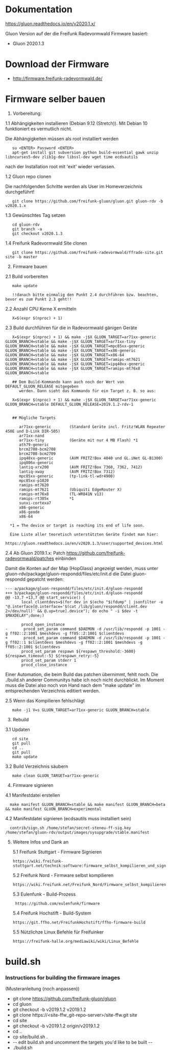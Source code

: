 # Dokumentation

https://gluon.readthedocs.io/en/v2020.1.x/

Gluon Version auf der die Freifunk Radevormwald Firmware basiert:

* Gluon 2020.1.3

# Download der Firmware

* http://firmware.freifunk-radevormwald.de/

# Firmware selber bauen

1. Vorbereitung:

  1.1 Abhängigkeiten installieren (Debian 9.12 (Stretch)). Mit Debian 10 funktioniert es vermutlich nicht.
  
  Die Abhängigkeiten müssen als root installiert werden
  
       su <ENTER> Password <ENTER>
       apt-get install git subversion python build-essential gawk unzip libncurses5-dev zlib1g-dev libssl-dev wget time ecdsautils
       
  nach der Installation root mit 'exit' wieder verlassen.
      
  1.2 Gluon repo clonen
  
  Die nachfolgenden Schritte werden als User im Homeverzeichnis durchgeführt!

       git clone https://github.com/freifunk-gluon/gluon.git gluon-rdv -b v2020.1.x
       
       
  1.3 Gewünschtes Tag setzen
       
       cd gluon-rdv
       git branch -a 
       git checkout v2020.1.3
       
  1.4 Freifunk Radevormwald Site clonen

       git clone https://github.com/freifunk-radevormwald/ffrade-site.git site -b master

2. Firmware bauen

  2.1 Build vorbereiten

       make update
       
       !!danach bitte einmalig den Punkt 2.4 durchführen bzw. beachten, bevor es zum Punkt 2.3 geht!!

  
  2.2 Anzahl CPU Kerne X ermitteln
  
       X=$(expr $(nproc) + 1)
    
  2.3 Build durchführen für die in Radevormwald gänigen Geräte
  
       X=$(expr $(nproc) + 1) && make -j$X GLUON_TARGET=ar71xx-generic GLUON_BRANCH=stable && make -j$X GLUON_TARGET=ar71xx-tiny GLUON_BRANCH=stable && make -j$X GLUON_TARGET=mpc85xx-generic GLUON_BRANCH=stable && make -j$X GLUON_TARGET=x86-generic GLUON_BRANCH=stable && make -j$X GLUON_TARGET=x86-64 GLUON_BRANCH=stable && make -j$X GLUON_TARGET=ramips-mt7621 GLUON_BRANCH=stable && make -j$X GLUON_TARGET=ipq40xx-generic GLUON_BRANCH=stable && make -j$X GLUON_TARGET=ramips-mt76x8 GLUON_BRANCH=stable
      
       ## Dem Build-Kommando kann auch noch der Wert von DEFAULT_GLUON_RELEASE mitgegeben
          werden. Dann sieht das Kommando für ein Target z. B. so aus:
       
       X=$(expr $(nproc) + 1) && make -j$X GLUON_TARGET=ar71xx-generic GLUON_BRANCH=stable DEFAULT_GLUON_RELEASE=2019.1.2-rdv-1
       
            
       ## Mögliche Targets

          ar71xx-generic        (Standard Geräte incl. Fritz!WLAN Repeater 450E und D-Link DIR-505)
          ar71xx-nand
          ar71xx-tiny           (Geräte mit nur 4 MB Flash) *1
          ath79-generic
          brcm2708-bcm2708
          brcm2708-bcm2709
          ipq40xx-generic       (AVM FRITZ!Box 4040 und GL.iNet GL-B1300)
          ipq806x-generic
          lantiq-xrx200         (AVM FRITZ!Box 7360, 7362, 7412)
          lantiq-xway           (AVM FRITZ!Box 7312)
          mpc85xx-generic       (tp-link-tl-wdr4900)
          mpc85xx-p1020
          ramips-mt7620
          ramips-mt7621         (Ubiquiti EdgeRouter X)
          ramips-mt76x8         (TL-WR841N v13)
          ramips-rt305x         *1
          sunxi-cortexa7
          x86-generic
          x86-geode
          x86-64
	  
	  *1 = The device or target is reaching its end of life soon.
	  
	  Eine Liste aller teoretisch unterstützten Geräte findet man hier:
	  https://gluon.readthedocs.io/en/v2020.1.3/user/supported_devices.html
	  
		
	       
  2.4 Ab Gluon 2019.1.x: Patch https://github.com/freifunk-radevormwald/patches einbinden
  
  Damit die Konten auf der Map (HopGlass) angezeigt werden, muss unter 
  gluon-rdv/package/gluon-respondd/files/etc/init.d die Datei gluon-respondd gepatcht werden:
  
 ```
--- a/package/gluon-respondd/files/etc/init.d/gluon-respondd
+++ b/package/gluon-respondd/files/etc/init.d/gluon-respondd
@@ -13,7 +13,7 @@ start_service() {
        local clientdevs=$(for dev in $(echo "$ifdump" | jsonfilter -e "@.interface[@.interface='$(cat /lib/gluon/respondd/client.dev 2>/dev/null)' && @.up=true].device"); do echo " -i $dev -t $MAXDELAY";done;)

        procd_open_instance
-       procd_set_param command $DAEMON -d /usr/lib/respondd -p 1001 -g ff02::2:1001 $meshdevs -g ff05::2:1001 $clientdevs
+       procd_set_param command $DAEMON -d /usr/lib/respondd -p 1001 -g ff02::1 $clientdevs $meshdevs -g ff02::2:1001 $meshdevs -g ff05::2:1001 $clientdevs
        procd_set_param respawn ${respawn_threshold:-3600} ${respawn_timeout:-5} ${respawn_retry:-5}
        procd_set_param stderr 1
        procd_close_instance
```
  
  Einer Automation, die beim Build das patchen übernimmt, fehlt noch. Die ./build.sh anderer 
  Communitys habe ich noch nicht durchblickt. Im Moment muss die Datei also noch von Hand nach
  dem "make update" im entsprechenden Verzeichnis editiert werden.
    
  2.5 Wenn das Kompilieren fehlschlägt
  
       make -j1 V=s GLUON_TARGET=ar71xx-generic GLUON_BRANCH=stable
       
3. Rebuild

  3.1 Updaten

       cd site
       git pull
       cd ..
       git pull
       make update

  3.2 Build Verzeichnis säubern

       make clean GLUON_TARGET=ar71xx-generic

4. Firmware signieren

  4.1 Manifestdatei erstellen
  
      make manifest GLUON_BRANCH=stable && make manifest GLUON_BRANCH=beta && make manifest GLUON_BRANCH=experimental
      
  4.2 Manifestdatei signieren (ecdsautils muss installiert sein)
  
      contrib/sign.sh /home/stefan/secret-steneu-ff-sig.key /home/stefan/gluon-rdv/output/images/sysupgrade/stable.manifest
      
      
5. Weitere Infos und Dank an

   5.1 Freifunk Stuttgart - Firmware Signieren
   
       https://wiki.freifunk-stuttgart.net/technik:software:firmware_selbst_kompilieren_und_signieren
       
   5.2 Freifunk Nord - Firmware selbst kompilieren
   
       https://wiki.freifunk.net/Freifunk_Nord/Firmware_selbst_kompilieren
       
   5.3 Eulenfunk - Build-Prozess
   
        https://github.com/eulenfunk/firmware
   
   5.4 	Freifunk Hochstift - Build-System
          
       https://git.ffho.net/FreifunkHochstift/ffho-firmware-build
       
   5.5  Nützlichze Linux Befehle für Freifuinker
   
       https://freifunk-halle.org/mediawiki/wiki/Linux_Befehle
       

# build.sh

### Instructions for building the firmware images
(Musteranleitung (noch anpassen))

* git clone https://github.com/freifunk-gluon/gluon
* cd gluon
* git checkout -b v2019.1.2 v2019.1.2
* git clone https://<site-ffw_git-repo-server>/site-ffw.git site
* cd site
* git checkout -b v2019.1.2 origin/v2019.1.2
* cd ..
* cp site/build.sh .
* -- edit build.sh and uncomment the targets you'd like to be built --
* ./build.sh
